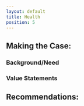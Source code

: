 ```yaml
---
layout: default
title: Health
position: 5
---
```

## Making the Case: 
### Background/Need
### Value Statements
## Recommendations:
